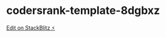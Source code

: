 # codersrank-template-8dgbxz

[Edit on StackBlitz ⚡️](https://stackblitz.com/edit/codersrank-template-8dgbxz)